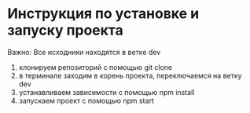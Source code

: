# Инструкция по установке и запуску проекта
Важно: Все исходники находятся в ветке dev
1) клонируем репозиторий с помощью git clone
2) в терминале заходим в корень проекта, переключаемся на ветку dev
4) устанавливаем зависимости с помощью npm install
5) запускаем проект с помощью npm start



